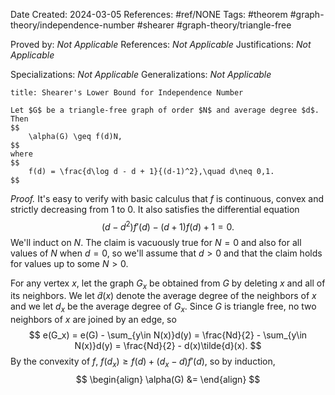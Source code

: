 Date Created: 2024-03-05
References: #ref/NONE
Tags: #theorem #graph-theory/independence-number #shearer #graph-theory/triangle-free 

Proved by: <i>Not Applicable</i>
References: <i>Not Applicable</i>
Justifications: <i>Not Applicable</i>

Specializations: <i>Not Applicable</i>
Generalizations: <i>Not Applicable</i>

```ad-theorem
title: Shearer's Lower Bound for Independence Number

Let $G$ be a triangle-free graph of order $N$ and average degree $d$. Then
$$
	\alpha(G) \geq f(d)N,
$$
where
$$
	f(d) = \frac{d\log d - d + 1}{(d-1)^2},\quad d\neq 0,1.
$$

```

<i>Proof.</i> It's easy to verify with basic calculus that $f$ is continuous, convex and strictly decreasing from 1 to 0. It also satisfies the differential equation
$$
(d-d^2)f'(d) - (d+1)f(d) + 1 = 0.
$$
We'll induct on $N$. The claim is vacuously true for $N = 0$ and also for all values of $N$ when $d=0$, so we'll assume that $d>0$ and that the claim holds for values up to some $N>0$.

For any vertex $x$, let the graph $G_x$ be obtained from $G$ by deleting $x$ and all of its neighbors. We let $\tilde{d}(x)$ denote the average degree of the neighbors of $x$ and we let $d_x$ be the average degree of $G_x$. Since $G$ is triangle free, no two neighbors of $x$ are joined by an edge, so
$$
e(G_x) = e(G) - \sum_{y\in N(x)}d(y) = \frac{Nd}{2} - \sum_{y\in N(x)}d(y) = \frac{Nd}{2} - d(x)\tilde{d}(x).
$$
By the convexity of $f$, $f(d_x) \geq f(d) + (d_x-d)f'(d)$, so by induction,
$$
\begin{align}
	\alpha(G) &= 
\end{align}
$$